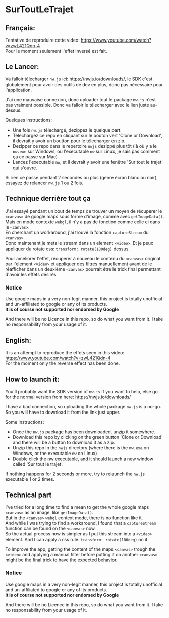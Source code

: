# SurToutLeTrajet

## Français:

Tentative de reproduire cette video: https://www.youtube.com/watch?v=zwL421Qdn-4<br>
Pour le moment seulement l'effet inversé est fait. 

## Le Lancer:

Va falloir télecharger `nw.js` ici: https://nwjs.io/downloads/, le SDK c'est globalement pour avoir des outils de dev en plus,
donc pas nécessaire pour l'application.

J'ai une mauvaise connexion, donc uploader tout le package `nw.js` n'est pas vraiment possible. Donc va falloir le télecharger avec le lien juste au-dessus.

Quelques instructions:<br>
- Une fois `nw.js` télechargé, dezippez le quelque part.<br>
- Télechargez ce repo en cliquant sur le bouton vert 'Clone or Download', il devrait y avoir un boutton pour le télecharger en zip.<br>
- Dezipper ce repo dans le repertoire `nwjs` dezippé plus tôt (là où y a le `nw.exe` sur Windows, ou l'executable `nw` sur Linux, je sais pas comment ça ce passe sur Mac)<br>
- Lancez l'executable `nw`, et il devrait y avoir une fenêtre 'Sur tout le trajet' qui s'ouvre.

Si rien ce passe pendant 2 secondes ou plus (genre écran blanc ou noir), essayez de relancer `nw.js` 1 ou 2 fois. 

## Technique derrière tout ça

J'ai essayé pendant un bout de temps de trouver un moyen de récuperer le `<canvas>` de google maps sous forme d'image, comme avec `getImageData()`.<br>
Mais en mode contexte `webgl`, il n'y a pas de fonction comme celle ci dans le `<canvas>`.<br> 
En cherchant un workaround, j'ai trouvé la fonction `captureStream` du `<canvas>`.<br>
Donc maintenant je mets le stream dans un element `<video>`. Et je peux appliquer du rotate css: `transform: rotate(180deg)` dessus.

Pour améliorer l'effet, récuperer à nouveau le contenu du `<canvas>` original par l'element `<video>` et appliquer des filtres manuellement avant de le réafficher dans un deuxième `<canvas>` pourrait être le trick final permettant d'avoir les effets désirés

### Notice

Use google maps in a very non-legit manner, this project is totally unofficial and un-affiliated to google or any of its products.<br>
<b>It is of course not supported nor endorsed by Google</b>

And there will be no Licence in this repo, so do what you want from it. I take no responsability from your usage of it.

## English:

It is an attempt to reproduce the effets seen in this video: https://www.youtube.com/watch?v=zwL421Qdn-4<br>
For the moment only the reverse effect has been done. 

## How to launch it:

You'll probably want the SDK version of `nw.js` if you want to help, else go for the normal version from here: https://nwjs.io/downloads/

I have a bad connection, so uploading the whole package `nw.js` is a no-go. So you will have to download it from the link just upper.

Some instructions:<br>
- Once the `nw.js` package has been downloaded, unzip it somewhere.<br>
- Download this repo by clicking on the green button 'Clone or Download' and there will be a button to download it as a zip.<br>
- Unzip this repo in the `nwjs` directory (where there is the `nw.exe` on Windows, or the executable `nw` on Linux)<br>
- Double click the nw executable, and it should launch a new window called 'Sur tout le trajet'.

If nothing happens for 2 seconds or more, try to relaunch the `nw.js` executable 1 or 2 times. 

## Technical part

I've tried for a long time to find a mean to get the whole google maps `<canvas>` as an image, like `getImageData()`.<br>
But in the `<canvas>` `webgl` context mode, there is no function like it.<br> 
And while I was trying to find a workaround, I found that a `captureStream` function can be found on the `<canvas>` now.<br>
So the actual process now is simpler as I put this stream into a `<video>` element. And I can apply a css rule: `transform: rotate(180deg)` on it.

To improve the app, getting the content of the maps `<canvas>` trough the `<video>` and applying a manual filter before putting it 
on another `<canvas>` might be the final trick to have the expected behavior.

### Notice

Use google maps in a very non-legit manner, this project is totally unofficial and un-affiliated to google or any of its products.<br>
<b>It is of course not supported nor endorsed by Google</b>

And there will be no Licence in this repo, so do what you want from it. I take no responsability from your usage of it.
